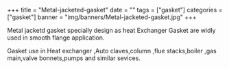 +++
title = "Metal-jacketed-gasket"
date = ""
tags = ["gasket"]
categories = ["gasket"]
banner = "img/banners/Metal-jacketed-gasket.jpg"
+++


Metal jacketd gasket specially design as heat Exchanger Gasket are widly used in smooth flange application.

Gasket use in Heat exchanger ,Auto claves,column ,flue stacks,boiler ,gas main,valve bonnets,pumps and similar sevices.

